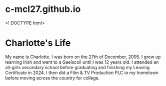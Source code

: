 # c-mcl27.github.io
<! DOCTYPE html>
<html>
  <head>
    <title>All About Charlotte</title>
  </head>

<body>
  <h1>Charlotte's Life</h1>
  <p>
    My name is Charlotte. I was born on the 27th of December, 2005. I grew up learning Irish and went to a Gaelscoil until I was 12 years old. I attended an all-girls secondary school before graduating and finishing my Leaving Certificate in 2024. I then did a Film & TV Production PLC in my hometown before moving across the country for college. 
  </p>
</body>
















  










  
</html>



























